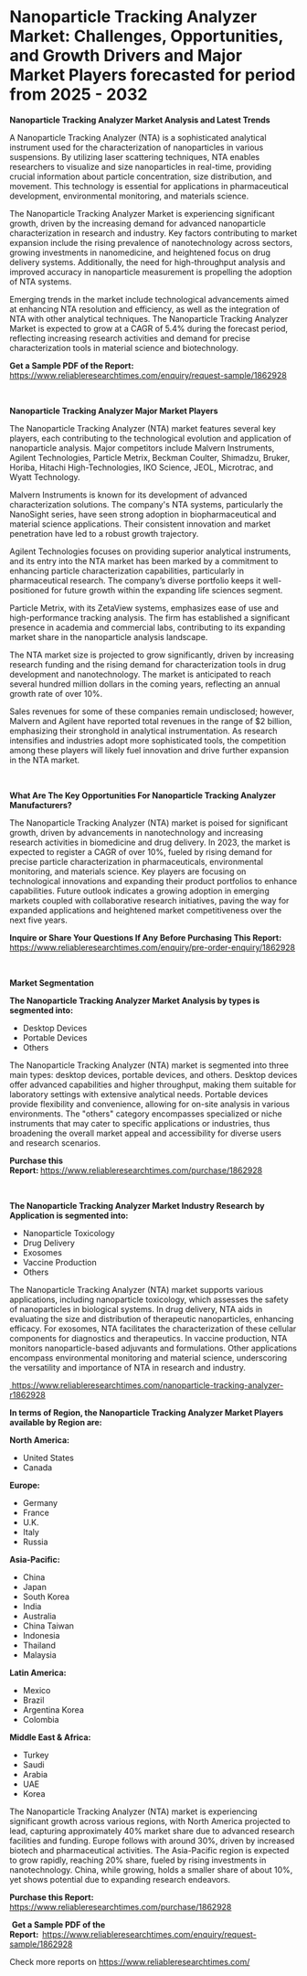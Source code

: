 <p><h1>Nanoparticle Tracking Analyzer Market: Challenges, Opportunities, and Growth Drivers and Major Market Players forecasted for period from 2025 - 2032</h1></p><p><strong>Nanoparticle Tracking Analyzer Market Analysis and Latest Trends</strong></p>
<p><p>A Nanoparticle Tracking Analyzer (NTA) is a sophisticated analytical instrument used for the characterization of nanoparticles in various suspensions. By utilizing laser scattering techniques, NTA enables researchers to visualize and size nanoparticles in real-time, providing crucial information about particle concentration, size distribution, and movement. This technology is essential for applications in pharmaceutical development, environmental monitoring, and materials science.</p><p>The Nanoparticle Tracking Analyzer Market is experiencing significant growth, driven by the increasing demand for advanced nanoparticle characterization in research and industry. Key factors contributing to market expansion include the rising prevalence of nanotechnology across sectors, growing investments in nanomedicine, and heightened focus on drug delivery systems. Additionally, the need for high-throughput analysis and improved accuracy in nanoparticle measurement is propelling the adoption of NTA systems.</p><p>Emerging trends in the market include technological advancements aimed at enhancing NTA resolution and efficiency, as well as the integration of NTA with other analytical techniques. The Nanoparticle Tracking Analyzer Market is expected to grow at a CAGR of 5.4% during the forecast period, reflecting increasing research activities and demand for precise characterization tools in material science and biotechnology.</p></p>
<p><strong>Get a Sample PDF of the Report:&nbsp;</strong> <a href="https://www.reliableresearchtimes.com/enquiry/request-sample/1862928?utm_campaign=3287&utm_medium=2&utm_source=Github&utm_content=ia&utm_term=10042025&utm_id=nanoparticle-tracking-analyzer">https://www.reliableresearchtimes.com/enquiry/request-sample/1862928</a></p>
<p>&nbsp;</p>
<p><strong>Nanoparticle Tracking Analyzer Major Market Players</strong></p>
<p><p>The Nanoparticle Tracking Analyzer (NTA) market features several key players, each contributing to the technological evolution and application of nanoparticle analysis. Major competitors include Malvern Instruments, Agilent Technologies, Particle Metrix, Beckman Coulter, Shimadzu, Bruker, Horiba, Hitachi High-Technologies, IKO Science, JEOL, Microtrac, and Wyatt Technology.</p><p>Malvern Instruments is known for its development of advanced characterization solutions. The company's NTA systems, particularly the NanoSight series, have seen strong adoption in biopharmaceutical and material science applications. Their consistent innovation and market penetration have led to a robust growth trajectory.</p><p>Agilent Technologies focuses on providing superior analytical instruments, and its entry into the NTA market has been marked by a commitment to enhancing particle characterization capabilities, particularly in pharmaceutical research. The company’s diverse portfolio keeps it well-positioned for future growth within the expanding life sciences segment.</p><p>Particle Metrix, with its ZetaView systems, emphasizes ease of use and high-performance tracking analysis. The firm has established a significant presence in academia and commercial labs, contributing to its expanding market share in the nanoparticle analysis landscape.</p><p>The NTA market size is projected to grow significantly, driven by increasing research funding and the rising demand for characterization tools in drug development and nanotechnology. The market is anticipated to reach several hundred million dollars in the coming years, reflecting an annual growth rate of over 10%.</p><p>Sales revenues for some of these companies remain undisclosed; however, Malvern and Agilent have reported total revenues in the range of $2 billion, emphasizing their stronghold in analytical instrumentation. As research intensifies and industries adopt more sophisticated tools, the competition among these players will likely fuel innovation and drive further expansion in the NTA market.</p></p>
<p>&nbsp;</p>
<p><strong>What Are The Key Opportunities For Nanoparticle Tracking Analyzer Manufacturers?</strong></p>
<p><p>The Nanoparticle Tracking Analyzer (NTA) market is poised for significant growth, driven by advancements in nanotechnology and increasing research activities in biomedicine and drug delivery. In 2023, the market is expected to register a CAGR of over 10%, fueled by rising demand for precise particle characterization in pharmaceuticals, environmental monitoring, and materials science. Key players are focusing on technological innovations and expanding their product portfolios to enhance capabilities. Future outlook indicates a growing adoption in emerging markets coupled with collaborative research initiatives, paving the way for expanded applications and heightened market competitiveness over the next five years.</p></p>
<p><strong>Inquire or Share Your Questions If Any Before Purchasing This Report:</strong> <a href="https://www.reliableresearchtimes.com/enquiry/pre-order-enquiry/1862928?utm_campaign=3287&utm_medium=2&utm_source=Github&utm_content=ia&utm_term=10042025&utm_id=nanoparticle-tracking-analyzer">https://www.reliableresearchtimes.com/enquiry/pre-order-enquiry/1862928</a></p>
<p>&nbsp;</p>
<p><strong>Market Segmentation</strong></p>
<p><strong>The Nanoparticle Tracking Analyzer Market Analysis by types is segmented into:</strong></p>
<p><ul><li>Desktop Devices</li><li>Portable Devices</li><li>Others</li></ul></p>
<p><p>The Nanoparticle Tracking Analyzer (NTA) market is segmented into three main types: desktop devices, portable devices, and others. Desktop devices offer advanced capabilities and higher throughput, making them suitable for laboratory settings with extensive analytical needs. Portable devices provide flexibility and convenience, allowing for on-site analysis in various environments. The "others" category encompasses specialized or niche instruments that may cater to specific applications or industries, thus broadening the overall market appeal and accessibility for diverse users and research scenarios.</p></p>
<p><strong>Purchase this Report:&nbsp;</strong><a href="https://www.reliableresearchtimes.com/purchase/1862928?utm_campaign=3287&utm_medium=2&utm_source=Github&utm_content=ia&utm_term=10042025&utm_id=nanoparticle-tracking-analyzer">https://www.reliableresearchtimes.com/purchase/1862928</a></p>
<p>&nbsp;</p>
<p><strong>The Nanoparticle Tracking Analyzer Market Industry Research by Application is segmented into:</strong></p>
<p><ul><li>Nanoparticle Toxicology</li><li>Drug Delivery</li><li>Exosomes</li><li>Vaccine Production</li><li>Others</li></ul></p>
<p><p>The Nanoparticle Tracking Analyzer (NTA) market supports various applications, including nanoparticle toxicology, which assesses the safety of nanoparticles in biological systems. In drug delivery, NTA aids in evaluating the size and distribution of therapeutic nanoparticles, enhancing efficacy. For exosomes, NTA facilitates the characterization of these cellular components for diagnostics and therapeutics. In vaccine production, NTA monitors nanoparticle-based adjuvants and formulations. Other applications encompass environmental monitoring and material science, underscoring the versatility and importance of NTA in research and industry.</p></p>
<p><a href="https://www.reliableresearchtimes.com/nanoparticle-tracking-analyzer-r1862928?utm_campaign=3287&utm_medium=2&utm_source=Github&utm_content=ia&utm_term=10042025&utm_id=nanoparticle-tracking-analyzer">&nbsp;https://www.reliableresearchtimes.com/nanoparticle-tracking-analyzer-r1862928</a></p>
<p><strong>In terms of Region, the Nanoparticle Tracking Analyzer Market Players available by Region are:</strong></p>
<p>
    <p> <strong> North America: </strong>
        <ul>
            <li>United States</li>
            <li>Canada</li>
        </ul>
        </p> 
    <p> <strong> Europe: </strong>
        <ul>
            <li>Germany</li>
            <li>France</li>
            <li>U.K.</li>
            <li>Italy</li>
            <li>Russia</li>
        </ul>
        </p> 
    <p> <strong> Asia-Pacific: </strong>
        <ul>
            <li>China</li>
            <li>Japan</li>
            <li>South Korea</li>
            <li>India</li>
            <li>Australia</li>
            <li>China Taiwan</li>
            <li>Indonesia</li>
            <li>Thailand</li>
            <li>Malaysia</li>
        </ul>
        </p> 
    <p> <strong> Latin America: </strong>
        <ul>
            <li>Mexico</li>
            <li>Brazil</li>
            <li>Argentina Korea</li>
            <li>Colombia</li>
        </ul>
        </p> 
    <p> <strong> Middle East & Africa: </strong>
        <ul>
            <li>Turkey</li>
            <li>Saudi</li>
            <li>Arabia</li>
            <li>UAE</li>
            <li>Korea</li>
        </ul>
    </p>
    </p>
<p><p>The Nanoparticle Tracking Analyzer (NTA) market is experiencing significant growth across various regions, with North America projected to lead, capturing approximately 40% market share due to advanced research facilities and funding. Europe follows with around 30%, driven by increased biotech and pharmaceutical activities. The Asia-Pacific region is expected to grow rapidly, reaching 20% share, fueled by rising investments in nanotechnology. China, while growing, holds a smaller share of about 10%, yet shows potential due to expanding research endeavors.</p></p>
<p><strong>Purchase this Report: </strong><a href="https://www.reliableresearchtimes.com/purchase/1862928?utm_campaign=3287&utm_medium=2&utm_source=Github&utm_content=ia&utm_term=10042025&utm_id=nanoparticle-tracking-analyzer">https://www.reliableresearchtimes.com/purchase/1862928</a></p>
<p>&nbsp;<strong>Get a Sample PDF of the Report:&nbsp;&nbsp;</strong><a href="https://www.reliableresearchtimes.com/enquiry/request-sample/1862928?utm_campaign=3287&utm_medium=2&utm_source=Github&utm_content=ia&utm_term=10042025&utm_id=nanoparticle-tracking-analyzer">https://www.reliableresearchtimes.com/enquiry/request-sample/1862928</a></p>
<p><strong></strong></p>
<p>Check more reports on <a href="https://www.reliableresearchtimes.com/?utm_campaign=3287&utm_medium=2&utm_source=Github&utm_content=ia&utm_term=10042025&utm_id=nanoparticle-tracking-analyzer">https://www.reliableresearchtimes.com/</a></p>